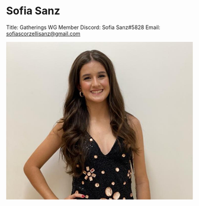 # Sofia Sanz

Title: Gatherings WG Member
Discord: Sofia Sanz#5828
Email: sofiascorzellisanz@gmail.com

![Sofia.jpeg](Sofia%20Sanz%20619d1d54649547ada653830d61f589ef/Sofia.jpeg)